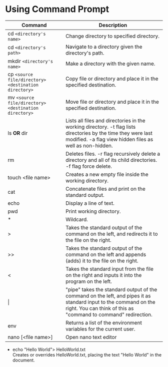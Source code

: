 # Using Command Prompt

|Command|Description|
|-|-|
|cd `<directory's name>`|Change directory to specified directory.|
|cd `<directory's path>`|Navigate to a directory given the directory's path.|
|mkdir `<directory's name>`|Make a directory with the given name.|
|cp `<source file/directory>` `<destination directory>`|Copy file or directory and place it in the specified destination.|
|mv `<source file/directory>` `<destination directory>`|Move file or directory and place it in the specified destination.|
|ls **OR** dir |Lists all files and directories in the working directory. -t flag lists directories by the time they were last modified. -a flag view hidden files as well as non-hidden.|
|rm <file name>|Deletes files. -r flag recursively delete a directory and all of its child directories. -f flag force delete.|
|touch \<file name> |Creates a new empty file inside the working directory.|
|cat|Concatenate files and print on the standard output.|
|echo|Display a line of text.|
|pwd|Print working directory.|
|*|Wildcard.|
|>| Takes the standard output of the command on the left, and redirects it to the file on the right.|
|>>|Takes the standard output of the command on the left and appends (adds) it to the file on the right.|
|<|Takes the standard input from the file on the right and inputs it into the program on the left.|
|\||"pipe" takes the standard output of the command on the left, and pipes it as standard input to the command on the right. You can think of this as "command to command" redirection.|
|env|Returns a list of the environment variables for the current user.|
|nano [\<file name>]|Open nano text editor|

* echo "Hello World"> HelloWorld.txt<br>Creates or overrides HelloWorld.txt, placing the text "Hello World" in the document.
